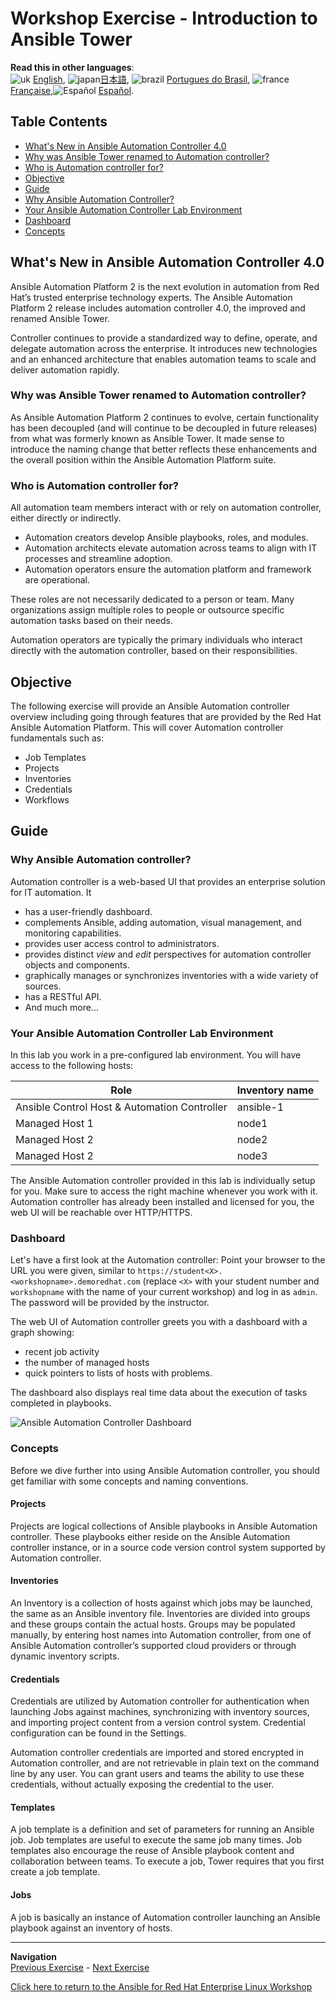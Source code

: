 # Workshop Exercise - Introduction to Ansible Tower

**Read this in other languages**:
<br>![uk](../../../images/uk.png) [English](README.md),  ![japan](../../../images/japan.png)[日本語](README.ja.md), ![brazil](../../../images/brazil.png) [Portugues do Brasil](README.pt-br.md), ![france](../../../images/fr.png) [Française](README.fr.md),![Español](../../../images/col.png) [Español](README.es.md).

## Table Contents

* [What's New in Ansible Automation Controller 4.0](#whats-new-in-ansible-automation-controller-40)
* [Why was Ansible Tower renamed to Automation controller?](#why-was-ansible-tower-renamed-to-automation-controller)
* [Who is Automation controller for?](#who-is-automation-controller-for)
* [Objective](#objective)
* [Guide](#guide)
* [Why Ansible Automation Controller?](#why-ansible-automation-controller)
* [Your Ansible Automation Controller Lab Environment](#your-ansible-automation-controller-lab-environment)
* [Dashboard](#dashboard)
* [Concepts](#concepts)

## What's New in Ansible Automation Controller 4.0

Ansible Automation Platform 2 is the next evolution in automation from Red Hat’s trusted enterprise technology experts. The Ansible Automation Platform 2 release includes automation controller 4.0, the improved and renamed Ansible Tower.

Controller continues to provide a standardized way to define, operate, and delegate automation across the enterprise. It introduces new technologies and an enhanced architecture that enables automation teams to scale and deliver automation rapidly. 

### Why was Ansible Tower renamed to Automation controller?

As Ansible Automation Platform 2 continues to evolve, certain functionality has been decoupled (and will continue to be decoupled in future releases) from what was formerly known as Ansible Tower. It made sense to introduce the naming change that better reflects these enhancements and the overall position within the Ansible Automation Platform suite.

### Who is Automation controller for?
All automation team members interact with or rely on automation controller, either directly or indirectly.

* Automation creators develop Ansible playbooks, roles, and modules.
* Automation architects elevate automation across teams to align with IT processes and streamline adoption.
* Automation operators ensure the automation platform and framework are operational.

These roles are not necessarily dedicated to a person or team. Many organizations assign multiple roles to people or outsource specific automation tasks based on their needs.

Automation operators are typically the primary individuals who interact directly with the automation controller, based on their responsibilities.

## Objective

The following exercise will provide an Ansible Automation controller overview including going through features that are provided by the Red Hat Ansible Automation Platform.  This will cover Automation controller fundamentals such as:

* Job Templates
* Projects
* Inventories
* Credentials
* Workflows

## Guide

### Why Ansible Automation controller?

Automation controller is a web-based UI that provides an enterprise solution for IT automation. It

* has a user-friendly dashboard.
* complements Ansible, adding automation, visual management, and monitoring capabilities.
* provides user access control to administrators.
* provides distinct _view_ and _edit_ perspectives for automation controller objects and components.
* graphically manages or synchronizes inventories with a wide variety of sources.
* has a RESTful API.
* And much more...

### Your Ansible Automation Controller Lab Environment

In this lab you work in a pre-configured lab environment. You will have access to the following hosts:

| Role                                          | Inventory name |
| --------------------------------------------- | ---------------|
| Ansible Control Host & Automation Controller  | ansible-1      |
| Managed Host 1                                | node1          |
| Managed Host 2                                | node2          |
| Managed Host 2                                | node3          |

The Ansible Automation controller provided in this lab is individually setup for you. Make sure to access the right machine whenever you work with it. Automation controller has already been installed and licensed for you, the web UI will be reachable over HTTP/HTTPS.

### Dashboard

Let's have a first look at the Automation controller: Point your browser to the URL you were given, similar to `https://student<X>.<workshopname>.demoredhat.com` (replace `<X>` with your student number and `workshopname` with the name of your current workshop) and log in as `admin`. The password will be provided by the instructor.

The web UI of Automation controller greets you with a dashboard with a graph showing:

* recent job activity
* the number of managed hosts
* quick pointers to lists of hosts with problems.

The dashboard also displays real time data about the execution of tasks completed in playbooks.

![Ansible Automation Controller Dashboard](images/controller_dashboard.png)

### Concepts

Before we dive further into using Ansible Automation controller, you should get familiar with some concepts and naming conventions.

#### Projects

Projects are logical collections of Ansible playbooks in Ansible Automation controller. These playbooks either reside on the Ansible Automation controller instance, or in a source code version control system supported by Automation controller.

#### Inventories

An Inventory is a collection of hosts against which jobs may be launched, the same as an Ansible inventory file. Inventories are divided into groups and these groups contain the actual hosts. Groups may be populated manually, by entering host names into Automation controller, from one of Ansible Automation controller’s supported cloud providers or through dynamic inventory scripts.

#### Credentials

Credentials are utilized by Automation controller for authentication when launching Jobs against machines, synchronizing with inventory sources, and importing project content from a version control system. Credential configuration can be found in the Settings.

Automation controller credentials are imported and stored encrypted in Automation controller, and are not retrievable in plain text on the command line by any user. You can grant users and teams the ability to use these credentials, without actually exposing the credential to the user.

#### Templates

A job template is a definition and set of parameters for running an Ansible job. Job templates are useful to execute the same job many times. Job templates also encourage the reuse of Ansible playbook content and collaboration between teams. To execute a job, Tower requires that you first create a job template.

#### Jobs

A job is basically an instance of Automation controller launching an Ansible playbook against an inventory of hosts.

---
**Navigation**
<br>
[Previous Exercise](../1.7-role) - [Next Exercise](../2.2-cred)

[Click here to return to the Ansible for Red Hat Enterprise Linux Workshop](../README.md#section-2---ansible-tower-exercises)
